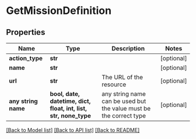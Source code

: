 # GetMissionDefinition


## Properties
Name | Type | Description | Notes
------------ | ------------- | ------------- | -------------
**action_type** | **str** |  | [optional] 
**name** | **str** |  | [optional] 
**url** | **str** | The URL of the resource | [optional] 
**any string name** | **bool, date, datetime, dict, float, int, list, str, none_type** | any string name can be used but the value must be the correct type | [optional]

[[Back to Model list]](../README.md#documentation-for-models) [[Back to API list]](../README.md#documentation-for-api-endpoints) [[Back to README]](../README.md)


